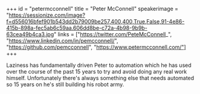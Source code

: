 +++
id = "petermcconnell"
title = "Peter McConnell"
speakerimage = "https://sessionize.com/image?f=d556016bfef901b543dd2b79009be257,400,400,True,False,91-4e86-415b-898a-fec5ab6c59aa.606dd8be-c72a-4b98-9b9b-63cea49b4ca3.jpg"
links = ["https://twitter.com/PeteMcConnell_", "https://www.linkedin.com/in/pemcconnell/", "https://github.com/pemcconnell", "https://www.petermcconnell.com/"]
+++

Laziness has fundamentally driven Peter to automation which he has used over the course of the past 15 years to try and avoid doing any real work himself. Unfortunately there's always something else that needs automated so 15 years on he's still building his robot army.